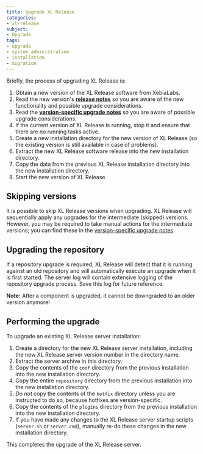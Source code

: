 ```yaml
---
title: Upgrade XL Release
categories:
- xl-release
subject:
- Upgrade
tags:
- upgrade
- system administration
- installation
- migration
---
```


Briefly, the process of upgrading XL Release is:

1. Obtain a new version of the XL Release software from XebiaLabs.
2. Read the new version's [**release notes**](/xl-release/latest/release_notes.html) so you are aware of the new functionality and possible upgrade considerations.
3. Read the [**version-specific upgrade notes**](/xl-release/latest/upgrademanual.html) so you are aware of possible upgrade considerations.
4. If the current version of XL Release is running, stop it and ensure that there are no running tasks active.
5. Create a new installation directory for the new version of XL Release (so the existing version is still available in case of problems).
6. Extract the new XL Release software release into the new installation directory.
7. Copy the data from the previous XL Release installation directory into the new installation directory.
8. Start the new version of XL Release.

## Skipping versions

It is possible to skip XL Release versions when upgrading. XL Release will sequentially apply any upgrades for the intermediate (skipped) versions. However, you may be required to take manual actions for the intermediate versions; you can find these in the [version-specific upgrade notes](/xl-release/latest/upgrademanual.html).

## Upgrading the repository

If a repository upgrade is required, XL Release will detect that it is running against an old repository and will automatically execute an upgrade when it is first started. The server log will contain extensive logging of the repository upgrade process. Save this log for future reference.

<div class="alert alert-warning" role="alert">
    <p><strong>Note:</strong> After a component is upgraded, it cannot be downgraded to an older version anymore!</p>
</div>

## Performing the upgrade

To upgrade an existing XL Release server installation:

1. Create a directory for the new XL Release server installation, including the new XL Release server version number in the directory name.
2. Extract the server archive in this directory.
3. Copy the contents of the `conf` directory from the previous installation into the new installation directory.
4. Copy the entire `repository` directory from the previous installation into the new installation directory.
5. *Do not* copy the contents of the `hotfix` directory unless you are instructed to do so, because hotfixes are version-specific.
6. Copy the contents of the `plugins` directory from the previous installation into the new installation directory.
7. If you have made any changes to the XL Release server startup scripts (`server.sh` or `server.cmd`), manually re-do these changes in the new installation directory.

This completes the upgrade of the XL Release server.
